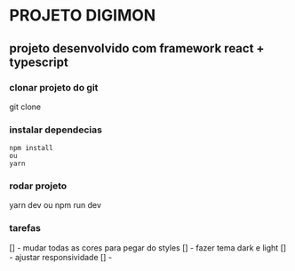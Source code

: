 # PROJETO DIGIMON

## projeto desenvolvido com framework react + typescript

### clonar projeto do git

git clone <url do repositorio>

### instalar dependecias
```
npm install
ou
yarn
```

### rodar projeto

yarn dev
ou
npm run dev




### tarefas 
[] - mudar todas as cores para pegar do styles
[] - fazer tema dark e light
[] - ajustar responsividade 
[] - 
